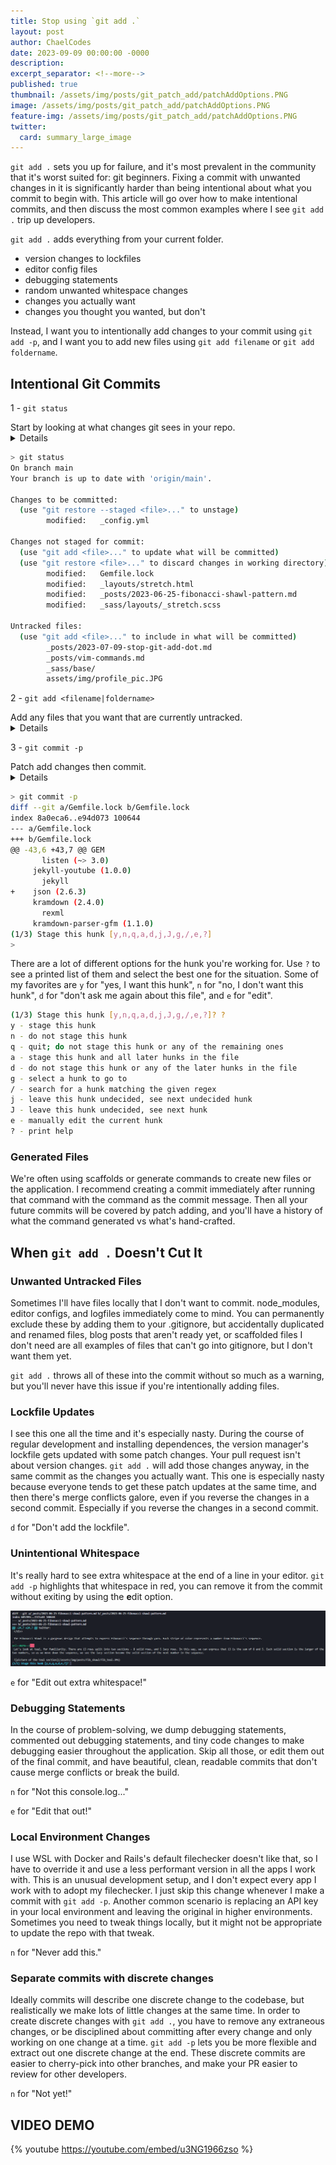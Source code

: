```yaml
---
title: Stop using `git add .`
layout: post
author: ChaelCodes
date: 2023-09-09 00:00:00 -0000
description: 
excerpt_separator: <!--more-->
published: true
thumbnail: /assets/img/posts/git_patch_add/patchAddOptions.PNG
image: /assets/img/posts/git_patch_add/patchAddOptions.PNG
feature-img: /assets/img/posts/git_patch_add/patchAddOptions.PNG
twitter:
  card: summary_large_image
---
```

`git add .` sets you up for failure, and it's most prevalent in the community that it's worst suited for: git beginners. Fixing a commit with unwanted changes in it is significantly harder than being intentional about what you commit to begin with. This article will go over how to make intentional commits, and then discuss the most common examples where I see `git add .` trip up developers.
<!--more-->

`git add .` adds everything from your current folder.
- version changes to lockfiles
- editor config files
- debugging statements
- random unwanted whitespace changes
- changes you actually want
- changes you thought you wanted, but don't

Instead, I want you to intentionally add changes to your commit using `git add -p`, and I want you to add new files using `git add filename` or `git add foldername`.

## Intentional Git Commits
1 - `git status`

<summary>Start by looking at what changes git sees in your repo.</summary>
<details>
This command lists all the changes git sees. The first section is staged changes, which means they'll be included in the next commit you make. The next section is changes git sees to files that are tracked in git. The last section is important, these are untracked files. Git isn't looking at these files for changes yet. If you have files in the untracked section that you would never want to commit (node_modules or editor configs) you can add them to your .gitignore file and they'll no longer show up.
</details>

```sh
> git status
On branch main
Your branch is up to date with 'origin/main'.

Changes to be committed:
  (use "git restore --staged <file>..." to unstage)
        modified:   _config.yml

Changes not staged for commit:
  (use "git add <file>..." to update what will be committed)
  (use "git restore <file>..." to discard changes in working directory)
        modified:   Gemfile.lock
        modified:   _layouts/stretch.html
        modified:   _posts/2023-06-25-fibonacci-shawl-pattern.md
        modified:   _sass/layouts/_stretch.scss

Untracked files:
  (use "git add <file>..." to include in what will be committed)
        _posts/2023-07-09-stop-git-add-dot.md
        _posts/vim-commands.md
        _sass/base/
        assets/img/profile_pic.JPG
```

2 - `git add <filename|foldername>`
<summary>Add any files that you want that are currently untracked.</summary>
<details>git isn't going to surface these files in the next step. They're untracked, which means git doesn't see them as part of your changes. `git add filename|foldername` both work, but you can also use `git add -N filename` to indicate that you want to track this file, but not stage it yet.
</details>

3 - `git commit -p`
<summary>Patch add changes then commit.</summary>
<details>Reviewing each of your changes individually allows you to be intentional about your commits. You can break your commits down into smaller, more concise pieces, and exclude anything unnecessary, whether that's extra whitespace, debugging statements, or lockfile changes.</details>

```sh
> git commit -p
diff --git a/Gemfile.lock b/Gemfile.lock
index 8a0eca6..e94d073 100644
--- a/Gemfile.lock
+++ b/Gemfile.lock
@@ -43,6 +43,7 @@ GEM
       listen (~> 3.0)
     jekyll-youtube (1.0.0)
       jekyll
+    json (2.6.3)
     kramdown (2.4.0)
       rexml
     kramdown-parser-gfm (1.1.0)
(1/3) Stage this hunk [y,n,q,a,d,j,J,g,/,e,?]
>
```

There are a lot of different options for the hunk you're working for. Use `?` to see a printed list of them and select the best one for the situation. Some of my favorites are `y` for "yes, I want this hunk", `n` for "no, I don't want this hunk", `d` for "don't ask me again about this file", and `e` for "edit".

```sh
(1/3) Stage this hunk [y,n,q,a,d,j,J,g,/,e,?]? ?
y - stage this hunk
n - do not stage this hunk
q - quit; do not stage this hunk or any of the remaining ones
a - stage this hunk and all later hunks in the file
d - do not stage this hunk or any of the later hunks in the file
g - select a hunk to go to
/ - search for a hunk matching the given regex
j - leave this hunk undecided, see next undecided hunk
J - leave this hunk undecided, see next hunk
e - manually edit the current hunk
? - print help
```

### Generated Files
We're often using scaffolds or generate commands to create new files or the application. I recommend creating a commit immediately after running that command with the command as the commit message. Then all your future commits will be covered by patch adding, and you'll have a history of what the command generated vs what's hand-crafted.

## When `git add .` Doesn't Cut It

### Unwanted Untracked Files
Sometimes I'll have files locally that I don't want to commit. node_modules, editor configs, and logfiles immediately come to mind. You can permanently exclude these by adding them to your .gitignore, but accidentally duplicated and renamed files, blog posts that aren't ready yet, or scaffolded files I don't need are all examples of files that can't go into gitignore, but I don't want them yet.

`git add .` throws all of these into the commit without so much as a warning, but you'll never have this issue if you're intentionally adding files.

### Lockfile Updates
I see this one all the time and it's especially nasty. During the course of regular development and installing dependences, the version manager's lockfile gets updated with some patch changes. Your pull request isn't about version changes. `git add .` will add those changes anyway, in the same commit as the changes you actually want. This one is especially nasty because everyone tends to get these patch updates at the same time, and then there's merge conflicts galore, even if you reverse the changes in a second commit. Especially if you reverse the changes in a second commit.

`d` for "Don't add the lockfile".

### Unintentional Whitespace
It's really hard to see extra whitespace at the end of a line in your editor. `git add -p` highlights that whitespace in red, you can remove it from the commit without exiting by using the **e**dit option.

![extra whitespace at the end of the line highlighted in red from patch add. I'm not sure if this red highlighting is read by screenreaders - sorry.](/assets/img/posts/git_patch_add/gitAddWhitespace.PNG)

`e` for "Edit out extra whitespace!"

### Debugging Statements
In the course of problem-solving, we dump debugging statements, commented out debugging statements, and tiny code changes to make debugging easier throughout the application. Skip all those, or edit them out of the final commit, and have beautiful, clean, readable commits that don't cause merge conflicts or break the build.

`n` for "Not this console.log..."

`e` for "Edit that out!"

### Local Environment Changes
I use WSL with Docker and Rails's default filechecker doesn't like that, so I have to override it and use a less performant version in all the apps I work with. This is an unusual development setup, and I don't expect every app I work with to adopt my filechecker. I just skip this change whenever I make a commit with `git add -p`. Another common scenario is replacing an API key in your local environment and leaving the original in higher environments. Sometimes you need to tweak things locally, but it might not be appropriate to update the repo with that tweak.

`n` for "Never add this."

### Separate commits with discrete changes
Ideally commits will describe one discrete change to the codebase, but realistically we make lots of little changes at the same time. In order to create discrete changes with `git add .`, you have to remove any extraneous changes, or be disciplined about committing after every change and only working on one change at a time. `git add -p` lets you be more flexible and extract out one discrete change at the end. These discrete commits are easier to cherry-pick into other branches, and make your PR easier to review for other developers.

`n` for "Not yet!"

## VIDEO DEMO

{% youtube https://youtube.com/embed/u3NG1966zso %}